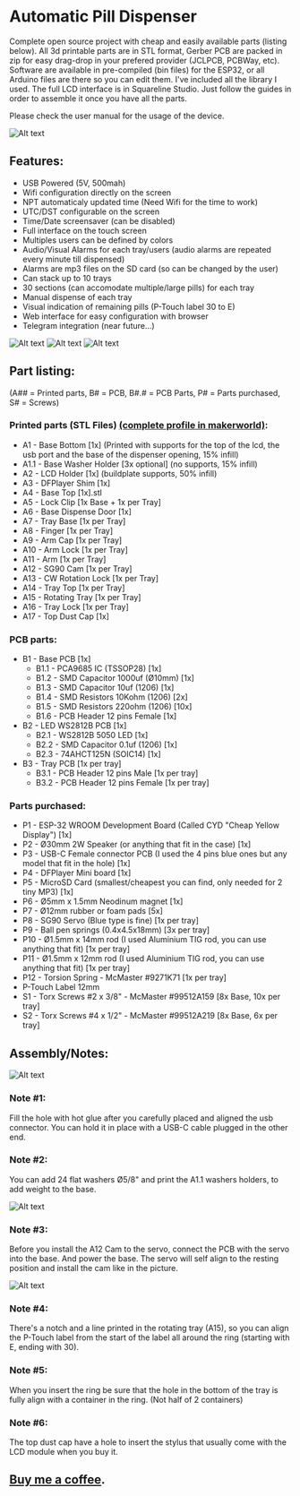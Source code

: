 # Automatic Pill Dispenser

Complete open source project with cheap and easily available parts (listing below).
All 3d printable parts are in STL format, Gerber PCB are packed in zip for easy drag-drop in 
your prefered provider (JCLPCB, PCBWay, etc).
Software are available in pre-compiled (bin files) for the ESP32, or all Arduino files are there so you can 
edit them. I've included all the library I used. The full LCD interface is in Squareline Studio.
Just follow the guides in order to assemble it once you have all the parts.

Please check the user manual for the usage of the device.

![Alt text](/Pictures/FinalView.jpg?raw=true "Title")

## Features:
- USB Powered (5V, 500mah)
- Wifi configuration directly on the screen
- NPT automaticaly updated time (Need Wifi for the time to work)
- UTC/DST configurable on the screen
- Time/Date screensaver (can be disabled)
- Full interface on the touch screen
- Multiples users can be defined by colors
- Audio/Visual Alarms for each tray/users (audio alarms are repeated every minute till dispensed)
- Alarms are mp3 files on the SD card (so can be changed by the user)
- Can stack up to 10 trays
- 30 sections (can accomodate multiple/large pills) for each tray
- Manual dispense of each tray
- Visual indication of remaining pills (P-Touch label 30 to E)
- Web interface for easy configuration with browser
- Telegram integration (near future...)

![Alt text](/Pictures/Screens.png?raw=true "Title")
![Alt text](/Pictures/TraywithPills.jpg?raw=true "Title")
![Alt text](/Pictures/WebPortal.png?raw=true "Title")

## Part listing:
(A## = Printed parts, B# = PCB, B#.# = PCB Parts, P# = Parts purchased, S# = Screws)

### Printed parts (STL Files) [(complete profile in makerworld)](https://makerworld.com/en/models/389626):

- A1 - Base Bottom [1x] (Printed with supports for the top of the lcd, the usb port and the base of the dispenser opening, 15% infill)
- A1.1 - Base Washer Holder [3x optional] (no supports, 15% infill)
- A2 - LCD Holder [1x] (buildplate supports, 50% infill)
- A3 - DFPlayer Shim [1x]
- A4 - Base Top [1x].stl
- A5 - Lock Clip [1x Base + 1x per Tray]
- A6 - Base Dispense Door [1x]
- A7 - Tray Base [1x per Tray]
- A8 - Finger [1x per Tray]
- A9 - Arm Cap [1x per Tray]
- A10 - Arm Lock [1x per Tray]
- A11 - Arm [1x per Tray]
- A12 - SG90 Cam [1x per Tray]
- A13 - CW Rotation Lock [1x per Tray]
- A14 - Tray Top [1x per Tray]
- A15 - Rotating Tray [1x per Tray]
- A16 - Tray Lock [1x per Tray]
- A17 - Top Dust Cap [1x]

### PCB parts:
- B1 - Base PCB [1x]
  - B1.1 - PCA9685 IC (TSSOP28) [1x]
  - B1.2 - SMD Capacitor 1000uf (Ø10mm) [1x]
  - B1.3 - SMD Capacitor 10uf (1206) [1x]
  - B1.4 - SMD Resistors 10Kohm (1206) [2x]
  - B1.5 - SMD Resistors 220ohm (1206) [10x]
  - B1.6 - PCB Header 12 pins Female [1x]
- B2 - LED WS2812B PCB [1x]
  - B2.1 - WS2812B 5050 LED [1x]
  - B2.2 - SMD Capacitor 0.1uf (1206) [1x]
  - B2.3 - 74AHCT125N (SOIC14) [1x]
- B3 - Tray PCB [1x per tray]
  - B3.1 - PCB Header 12 pins Male [1x per tray]
  - B3.2 - PCB Header 12 pins Female [1x per tray]
 
### Parts purchased:
- P1 - ESP-32 WROOM Development Board (Called CYD "Cheap Yellow Display") [1x]
- P2 - Ø30mm 2W Speaker (or anything that fit in the case) [1x]
- P3 - USB-C Female connector PCB (I used the 4 pins blue ones but any model that fit in the hole) [1x]
- P4 - DFPlayer Mini board [1x]
- P5 - MicroSD Card (smallest/cheapest you can find, only needed for 2 tiny MP3) [1x]
- P6 - Ø5mm x 1.5mm Neodinum magnet [1x]
- P7 - Ø12mm rubber or foam pads [5x]
- P8 - SG90 Servo (Blue type is fine) [1x per tray]
- P9 - Ball pen springs (0.4x4.5x18mm) [3x per tray]
- P10 - Ø1.5mm x 14mm rod (I used Aluminium TIG rod, you can use anything that fit) [1x per tray]
- P11 - Ø1.5mm x 12mm rod (I used Aluminium TIG rod, you can use anything that fit) [1x per tray]
- P12 - Torsion Spring - McMaster #9271K71 [1x per tray]
- P-Touch Label 12mm
- S1 - Torx Screws #2 x 3/8" - McMaster #99512A159 [8x Base, 10x per tray]
- S2 - Torx Screws #4 x 1/2" - McMaster #99512A219 [8x Base, 6x per tray]

## Assembly/Notes:

![Alt text](/Pictures/BaseAssembly.jpg?raw=true "Title")

### Note #1:
Fill the hole with hot glue after you carefully placed and aligned the usb connector.
You can hold it in place with a USB-C cable plugged in the other end.

### Note #2:
You can add 24 flat washers Ø5/8" and print the A1.1 washers holders, to add weight to the base.

![Alt text](/Pictures/ServoAdjustment.jpg?raw=true "Title")

### Note #3:
Before you install the A12 Cam to the servo, connect the PCB with the servo into the base. And power the base. 
The servo will self align to the resting position and install the cam like in the picture.

![Alt text](/Pictures/TrayMechanism.jpg?raw=true "Title")

### Note #4:
There's a notch and a line printed in the rotating tray (A15), so you can align 
the P-Touch label from the start of the label all around the ring (starting with E, ending with 30).

### Note #5:
When you insert the ring be sure that the hole in the bottom of 
the tray is fully align with a container in the ring. (Not half of 2 containers)

### Note #6:
The top dust cap have a hole to insert the stylus that usually come with the LCD module when you buy it.

## [Buy me a coffee](https://www.buymeacoffee.com/shaztech_info).




